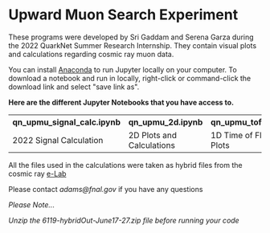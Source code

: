 # Upward Muon Search Experiment

These programs were developed by Sri Gaddam and Serena Garza during the 2022 QuarkNet Summer Research Internship. 
They contain visual plots and calculations regarding cosmic ray muon data. 

You can  install <a href="https://www.anaconda.com/products/distribution">Anaconda</a> to run Jupyter locally on your computer. 
To download a notebook and run in locally, right-click or command-click the download link and select "save link as".

<strong>Here are the different Jupyter Notebooks that you have access to.</strong>
<table style="width:100%">
  <tr>
    <th>qn_upmu_signal_calc.ipynb</th>
    <th>qn_upmu_2d.ipynb</th>
    <th>qn_upmu_tof.ipynb</th>
  </tr>
  <tr>
    <td>2022 Signal Calculation</td>
    <td>2D Plots and Calculations</td>
    <td>1D Time of Flight Plots</td>
  </tr>
</table>
    



All the files used in the calculations were taken as hybrid files from the cosmic ray <a href="https://www.i2u2.org/elab/cosmic/home/project.jsp">e-Lab</a> 

 <p>Please contact <i>adams@fnal.gov</i> if you have any questions </p>



<p><i>Please Note...</i></p>
<p><i>Unzip the 6119-hybridOut-June17-27.zip file before running your code</i></p>
